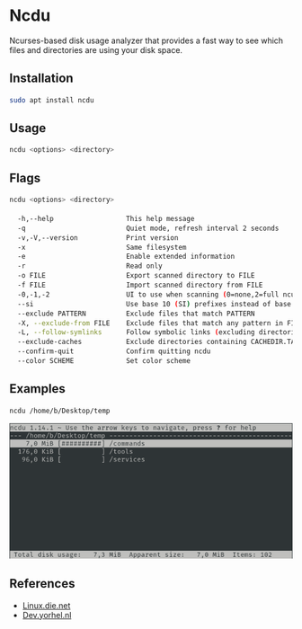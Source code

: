 # Ncdu

Ncurses-based disk usage analyzer that provides a fast way to see which files and directories are using your disk space.

## Installation

```bash
sudo apt install ncdu
```

## Usage

```bash
ncdu <options> <directory>
```

## Flags

```bash
ncdu <options> <directory>

  -h,--help                  This help message
  -q                         Quiet mode, refresh interval 2 seconds
  -v,-V,--version            Print version
  -x                         Same filesystem
  -e                         Enable extended information
  -r                         Read only
  -o FILE                    Export scanned directory to FILE
  -f FILE                    Import scanned directory from FILE
  -0,-1,-2                   UI to use when scanning (0=none,2=full ncurses)
  --si                       Use base 10 (SI) prefixes instead of base 2
  --exclude PATTERN          Exclude files that match PATTERN
  -X, --exclude-from FILE    Exclude files that match any pattern in FILE
  -L, --follow-symlinks      Follow symbolic links (excluding directories)
  --exclude-caches           Exclude directories containing CACHEDIR.TAG
  --confirm-quit             Confirm quitting ncdu
  --color SCHEME             Set color scheme
```

## Examples

```bash
ncdu /home/b/Desktop/temp
```

![Ncdu Example](../assets/images/ncdu-example.png)

## References

- [Linux.die.net](https://linux.die.net/man/1/ncdu)
- [Dev.yorhel.nl](https://dev.yorhel.nl/ncdu)
